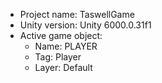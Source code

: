<!-- UNITY CODE ASSIST INSTRUCTIONS START -->
- Project name: TaswellGame
- Unity version: Unity 6000.0.31f1
- Active game object:
  - Name: PLAYER
  - Tag: Player
  - Layer: Default
<!-- UNITY CODE ASSIST INSTRUCTIONS END -->